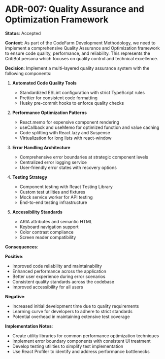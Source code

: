 
# ADR-007: Quality Assurance and Optimization Framework

**Status**: Accepted

**Context**: 
As part of the CodeFarm Development Methodology, we need to implement a comprehensive Quality Assurance and Optimization framework to ensure code quality, performance, and reliability. This represents the CritiBot persona which focuses on quality control and technical excellence.

**Decision**: 
Implement a multi-layered quality assurance system with the following components:

1. **Automated Code Quality Tools**
   - Standardized ESLint configuration with strict TypeScript rules
   - Prettier for consistent code formatting
   - Husky pre-commit hooks to enforce quality checks

2. **Performance Optimization Patterns**
   - React.memo for expensive component rendering
   - useCallback and useMemo for optimized function and value caching
   - Code splitting with React.lazy and Suspense
   - Virtualization for long lists with react-window

3. **Error Handling Architecture**
   - Comprehensive error boundaries at strategic component levels
   - Centralized error logging service
   - User-friendly error states with recovery options

4. **Testing Strategy**
   - Component testing with React Testing Library
   - Custom test utilities and fixtures
   - Mock service worker for API testing
   - End-to-end testing infrastructure

5. **Accessibility Standards**
   - ARIA attributes and semantic HTML
   - Keyboard navigation support
   - Color contrast compliance
   - Screen reader compatibility

**Consequences**:

**Positive**:
- Improved code reliability and maintainability
- Enhanced performance across the application
- Better user experience during error scenarios
- Consistent quality standards across the codebase
- Improved accessibility for all users

**Negative**:
- Increased initial development time due to quality requirements
- Learning curve for developers to adhere to strict standards
- Potential overhead in maintaining extensive test coverage

**Implementation Notes**:
- Create utility libraries for common performance optimization techniques
- Implement error boundary components with consistent UI treatment
- Develop testing utilities to simplify test implementation
- Use React Profiler to identify and address performance bottlenecks
